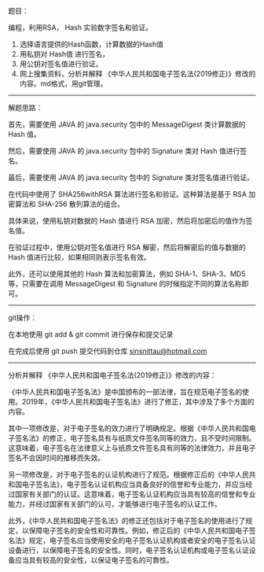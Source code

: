 题目：

编程，利用RSA， Hash 实验数字签名和验证。 
1. 选择语言提供的Hash函数，计算数据的Hash值 
2. 用私钥对 Hash值 进行签名， 
3. 用公钥对签名值进行验证。 
4. 网上搜集资料，分析并解释 《中华人民共和国电子签名法(2019修正)》修改的内容。md格式，用git管理。

---

解题思路：

首先，需要使用 JAVA 的 java.security 包中的 MessageDigest 类计算数据的 Hash 值。

然后，需要使用 JAVA 的 java.security 包中的 Signature 类对 Hash 值进行签名。

最后，需要使用 JAVA 的 java.security 包中的 Signature 类对签名值进行验证。


在代码中使用了 SHA256withRSA 算法进行签名和验证。这种算法是基于 RSA 加密算法和 SHA-256 散列算法的组合。

具体来说，使用私钥对数据的 Hash 值进行 RSA 加密，然后将加密后的值作为签名值。

在验证过程中，使用公钥对签名值进行 RSA 解密，然后将解密后的值与数据的 Hash 值进行比较，如果相同则表示签名有效。

此外，还可以使用其他的 Hash 算法和加密算法，例如 SHA-1、SHA-3、MD5 等，只需要在调用 MessageDigest 和 Signature 的时候指定不同的算法名称即可。

---

git操作：

在本地使用 git add & git commit 进行保存和提交记录

在完成后使用 git push 提交代码到仓库 sinsnittau@hotmail.com

---

分析并解释 《中华人民共和国电子签名法(2019修正)》修改的内容：

《中华人民共和国电子签名法》是中国颁布的一部法律，旨在规范电子签名的使用。2019年，《中华人民共和国电子签名法》进行了修正，其中涉及了多个方面的内容。

其中一项修改是，对于电子签名的效力进行了明确规定。根据《中华人民共和国电子签名法》的修正，电子签名具有与纸质文件签名同等的效力，且不受时间限制。这意味着，电子签名在法律意义上与纸质文件签名具有同等的法律效力，并且电子签名不会因时间的推移而失效。

另一项修改是，对于电子签名的认证机构进行了规范。根据修正后的《中华人民共和国电子签名法》，电子签名认证机构应当具备良好的信誉和专业能力，并应当经过国家有关部门的认证。这意味着，电子签名认证机构应当具有较高的信誉和专业能力，并经过国家有关部门的认可，才能够进行电子签名的认证工作。

此外，《中华人民共和国电子签名法》的修正还包括对于电子签名的使用进行了规定，以保障电子签名的安全性和可靠性。例如，修正后的《中华人民共和国电子签名法》规定，电子签名应当使用安全的电子签名认证机构或者安全的电子签名认证设备进行，以保障电子签名的安全性。同时，电子签名认证机构或电子签名认证设备应当具有较高的安全性，以保证电子签名的可靠性。